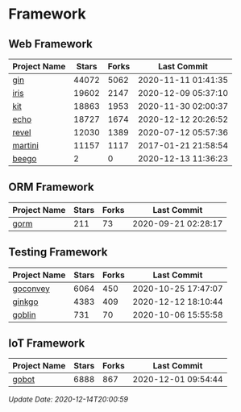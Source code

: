 # Framework

## Web Framework
| Project Name | Stars | Forks | Last Commit |
| ------------ | ----- | ----- | ----------- |
| [gin](https://github.com/gin-gonic/gin) | 44072 | 5062 | 2020-11-11 01:41:35 |
| [iris](https://github.com/kataras/iris) | 19602 | 2147 | 2020-12-09 05:37:10 |
| [kit](https://github.com/go-kit/kit) | 18863 | 1953 | 2020-11-30 02:00:37 |
| [echo](https://github.com/labstack/echo) | 18727 | 1674 | 2020-12-12 20:26:52 |
| [revel](https://github.com/revel/revel) | 12030 | 1389 | 2020-07-12 05:57:36 |
| [martini](https://github.com/go-martini/martini) | 11157 | 1117 | 2017-01-21 21:58:54 |
| [beego](https://github.com/astaxie/beego) | 2 | 0 | 2020-12-13 11:36:23 |

## ORM Framework
| Project Name | Stars | Forks | Last Commit |
| ------------ | ----- | ----- | ----------- |
| [gorm](https://github.com/jinzhu/gorm) | 211 | 73 | 2020-09-21 02:28:17 |

## Testing Framework
| Project Name | Stars | Forks | Last Commit |
| ------------ | ----- | ----- | ----------- |
| [goconvey](https://github.com/smartystreets/goconvey) | 6064 | 450 | 2020-10-25 17:47:07 |
| [ginkgo](https://github.com/onsi/ginkgo) | 4383 | 409 | 2020-12-12 18:10:44 |
| [goblin](https://github.com/franela/goblin) | 731 | 70 | 2020-10-06 15:55:58 |

## IoT Framework
| Project Name | Stars | Forks | Last Commit |
| ------------ | ----- | ----- | ----------- |
| [gobot](https://github.com/hybridgroup/gobot) | 6888 | 867 | 2020-12-01 09:54:44 |

*Update Date: 2020-12-14T20:00:59*